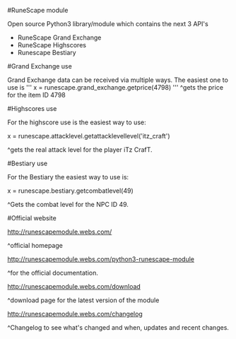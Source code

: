 #RuneScape module

Open source Python3 library/module which contains the next 3 API's
- RuneScape Grand Exchange
- RuneScape Highscores
- Runescape Bestiary

#Grand Exchange use

Grand Exchange data can be received via multiple ways.
The easiest one to use is
'''
x = runescape.grand_exchange.getprice(4798)
'''
^gets the price for the item ID 4798

#Highscores use

For the highscore use is the easiest way to use:

x = runescape.attacklevel.getattacklevellevel('itz_craft')

^gets the real attack level for the player iTz CrafT.

#Bestiary use

For the Bestiary the easiest way to use is:

x = runescape.bestiary.getcombatlevel(49)

^Gets the combat level for the NPC ID 49.

#Official website

http://runescapemodule.webs.com/

^official homepage

http://runescapemodule.webs.com/python3-runescape-module

^for the official documentation.

http://runescapemodule.webs.com/download

^download page for the latest version of the module

http://runescapemodule.webs.com/changelog

^Changelog to see what's changed and when, updates and recent changes.


